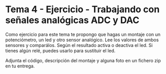 # Tema 4 - Ejercicio - Trabajando con señales analógicas ADC y DAC

Como ejercicio para este tema te propongo que hagas un montaje con un potenciómetro, un led y otro sensor analógico. Lee los valores de ambos sensores y comparálos. Según el resultado activa o deactiva el led. Si tienes algún relé, puedes usarlo para sustituir el led.

Adjunta el código, descripción del montaje y alguna foto en un fichero zip en tu entrega.
